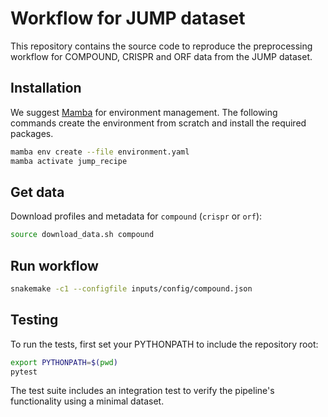 # Workflow for JUMP dataset

This repository contains the source code to reproduce the preprocessing workflow
for COMPOUND, CRISPR and ORF data from the JUMP dataset.

## Installation

We suggest [Mamba](https://github.com/conda-forge/miniforge#mambaforge) for
environment management. The following commands create the environment from
scratch and install the required packages.

```bash
mamba env create --file environment.yaml
mamba activate jump_recipe
```

## Get data

Download profiles and metadata for `compound` (`crispr` or `orf`):

```bash
source download_data.sh compound
```

## Run workflow

```bash
snakemake -c1 --configfile inputs/config/compound.json
```

## Testing

To run the tests, first set your PYTHONPATH to include the repository root:

```bash
export PYTHONPATH=$(pwd)
pytest
```

The test suite includes an integration test to verify the pipeline's functionality using a minimal dataset.
